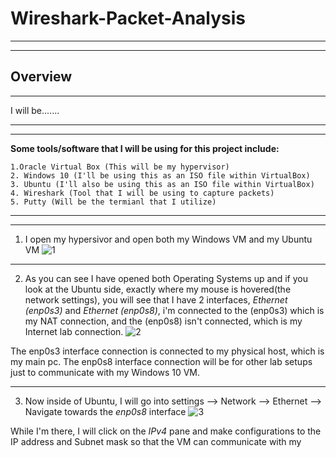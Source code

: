 # Wireshark-Packet-Analysis
---
---
Overview 
---
---

I will be.......

---
---
**Some tools/software that I will be using for this project include:**
```
1.Oracle Virtual Box (This will be my hypervisor)
2. Windows 10 (I'll be using this as an ISO file within VirtualBox)
3. Ubuntu (I'll also be using this as an ISO file within VirtualBox)
4. Wireshark (Tool that I will be using to capture packets)
5. Putty (Will be the termianl that I utilize)
```
---
---
1. I open my hypersivor and open both my Windows VM and my Ubuntu VM
![1](https://imgur.com/MnAcRLX.png)
---
2. As you can see I have opened both Operating Systems up and if you look at the Ubuntu side, exactly where my mouse is hovered(the network settings), you will see that I have 2 interfaces, _Ethernet (enp0s3)_ and _Ethernet (enp0s8)_, i'm connected to the (enp0s3) which is my NAT connection, and the (enp0s8) isn't connected, which is my Internet lab connection. 
![2](https://imgur.com/uM4fsMW.png)

The enp0s3 interface connection is connected to my physical host, which is my main pc. The enp0s8 interface connection will be for other lab setups just to communicate with my Windows 10 VM.

---
3. Now inside of Ubuntu, I will go into settings --> Network --> Ethernet --> Navigate towards the _enp0s8_ interface
![3](https://imgur.com/pkPxnRR.png)

While I'm there, I will click on the _IPv4_ pane and make configurations to the IP address and Subnet mask so that the VM can communicate with my  
